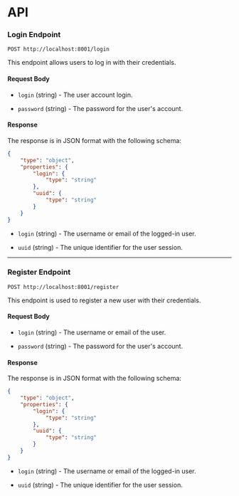 # API

### Login Endpoint

```http
POST http://localhost:8001/login
```


This endpoint allows users to log in with their credentials.

#### Request Body

- `login` (string) - The user account login.
    
- `password` (string) - The password for the user's account.
    

#### Response

The response is in JSON format with the following schema:

``` json
{
    "type": "object",
    "properties": {
        "login": {
            "type": "string"
        },
        "uuid": {
            "type": "string"
        }
    }
}

 ```

- `login` (string) - The username or email of the logged-in user.
    
- `uuid` (string) - The unique identifier for the user session.

---


### Register Endpoint

```http
POST http://localhost:8001/register
```

This endpoint is used to register a new user with their credentials.

#### Request Body

- `login` (string) - The username or email of the user.
    
- `password` (string) - The password for the user's account.
    

#### Response

The response is in JSON format with the following schema:

``` json
{
    "type": "object",
    "properties": {
        "login": {
            "type": "string"
        },
        "uuid": {
            "type": "string"
        }
    }
}

 ```

- `login` (string) - The username or email of the logged-in user.
    
- `uuid` (string) - The unique identifier for the user session.

